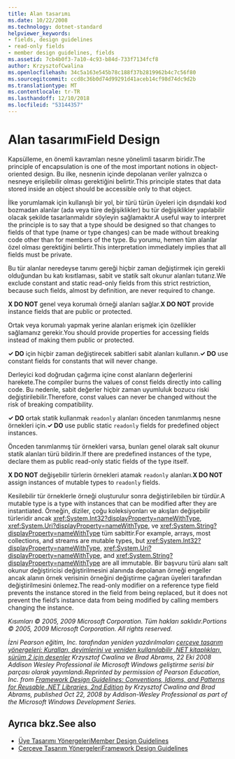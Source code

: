```yaml
---
title: Alan tasarımı
ms.date: 10/22/2008
ms.technology: dotnet-standard
helpviewer_keywords:
- fields, design guidelines
- read-only fields
- member design guidelines, fields
ms.assetid: 7cb4b0f3-7a10-4c93-b84d-733f7134fcf8
author: KrzysztofCwalina
ms.openlocfilehash: 34c5a163e545b78c188f37b2819962b4c7c56f80
ms.sourcegitcommit: ccd8c36b0d74d99291d41aceb14cf98d74dc9d2b
ms.translationtype: MT
ms.contentlocale: tr-TR
ms.lasthandoff: 12/10/2018
ms.locfileid: "53144357"
---
```

# <a name="field-design"></a><span data-ttu-id="fb45f-102">Alan tasarımı</span><span class="sxs-lookup"><span data-stu-id="fb45f-102">Field Design</span></span>
<span data-ttu-id="fb45f-103">Kapsülleme, en önemli kavramları nesne yönelimli tasarım biridir.</span><span class="sxs-lookup"><span data-stu-id="fb45f-103">The principle of encapsulation is one of the most important notions in object-oriented design.</span></span> <span data-ttu-id="fb45f-104">Bu ilke, nesnenin içinde depolanan veriler yalnızca o nesneye erişilebilir olması gerektiğini belirtir.</span><span class="sxs-lookup"><span data-stu-id="fb45f-104">This principle states that data stored inside an object should be accessible only to that object.</span></span>  
  
 <span data-ttu-id="fb45f-105">İlke yorumlamak için kullanışlı bir yol, bir türü türün üyeleri için dışındaki kod bozmadan alanlar (ada veya türe değişiklikler) bu tür değişiklikler yapılabilir olacak şekilde tasarlanmalıdır söyleyin sağlamaktır.</span><span class="sxs-lookup"><span data-stu-id="fb45f-105">A useful way to interpret the principle is to say that a type should be designed so that changes to fields of that type (name or type changes) can be made without breaking code other than for members of the type.</span></span> <span data-ttu-id="fb45f-106">Bu yorumu, hemen tüm alanlar özel olması gerektiğini belirtir.</span><span class="sxs-lookup"><span data-stu-id="fb45f-106">This interpretation immediately implies that all fields must be private.</span></span>  
  
 <span data-ttu-id="fb45f-107">Bu tür alanlar neredeyse tanımı gereği hiçbir zaman değiştirmek için gerekli olduğundan bu katı kısıtlaması, sabit ve statik salt okunur alanları tutarız.</span><span class="sxs-lookup"><span data-stu-id="fb45f-107">We exclude constant and static read-only fields from this strict restriction, because such fields, almost by definition, are never required to change.</span></span>  
  
 <span data-ttu-id="fb45f-108">**X DO NOT** genel veya korumalı örneği alanları sağlar.</span><span class="sxs-lookup"><span data-stu-id="fb45f-108">**X DO NOT** provide instance fields that are public or protected.</span></span>  
  
 <span data-ttu-id="fb45f-109">Ortak veya korumalı yapmak yerine alanları erişmek için özellikler sağlamanız gerekir.</span><span class="sxs-lookup"><span data-stu-id="fb45f-109">You should provide properties for accessing fields instead of making them public or protected.</span></span>  
  
 <span data-ttu-id="fb45f-110">**✓ DO** için hiçbir zaman değiştirecek sabitleri sabit alanları kullanın.</span><span class="sxs-lookup"><span data-stu-id="fb45f-110">**✓ DO** use constant fields for constants that will never change.</span></span>  
  
 <span data-ttu-id="fb45f-111">Derleyici kod doğrudan çağırma içine const alanların değerlerini harekete.</span><span class="sxs-lookup"><span data-stu-id="fb45f-111">The compiler burns the values of const fields directly into calling code.</span></span> <span data-ttu-id="fb45f-112">Bu nedenle, sabit değerler hiçbir zaman uyumluluk bozucu riski değiştirilebilir.</span><span class="sxs-lookup"><span data-stu-id="fb45f-112">Therefore, const values can never be changed without the risk of breaking compatibility.</span></span>  
  
 <span data-ttu-id="fb45f-113">**✓ DO** ortak statik kullanmak `readonly` alanları önceden tanımlanmış nesne örnekleri için.</span><span class="sxs-lookup"><span data-stu-id="fb45f-113">**✓ DO** use public static `readonly` fields for predefined object instances.</span></span>  
  
 <span data-ttu-id="fb45f-114">Önceden tanımlanmış tür örnekleri varsa, bunları genel olarak salt okunur statik alanları türü bildirin.</span><span class="sxs-lookup"><span data-stu-id="fb45f-114">If there are predefined instances of the type, declare them as public read-only static fields of the type itself.</span></span>  
  
 <span data-ttu-id="fb45f-115">**X DO NOT** değişebilir türlerin örnekleri atamak `readonly` alanları.</span><span class="sxs-lookup"><span data-stu-id="fb45f-115">**X DO NOT** assign instances of mutable types to `readonly` fields.</span></span>  
  
 <span data-ttu-id="fb45f-116">Kesilebilir tür örneklerle örneği oluşturulur sonra değiştirilebilen bir türdür.</span><span class="sxs-lookup"><span data-stu-id="fb45f-116">A mutable type is a type with instances that can be modified after they are instantiated.</span></span> <span data-ttu-id="fb45f-117">Örneğin, diziler, çoğu koleksiyonları ve akışları değişebilir türleridir ancak <xref:System.Int32?displayProperty=nameWithType>, <xref:System.Uri?displayProperty=nameWithType>, ve <xref:System.String?displayProperty=nameWithType> tüm sabittir.</span><span class="sxs-lookup"><span data-stu-id="fb45f-117">For example, arrays, most collections, and streams are mutable types, but <xref:System.Int32?displayProperty=nameWithType>, <xref:System.Uri?displayProperty=nameWithType>, and <xref:System.String?displayProperty=nameWithType> are all immutable.</span></span> <span data-ttu-id="fb45f-118">Bir başvuru türü alanı salt okunur değiştiricisi değiştirilmesini alanında depolanan örneği engeller ancak alanın örnek verisinin örneğini değiştirme çağıran üyeleri tarafından değiştirilmesini önlemez.</span><span class="sxs-lookup"><span data-stu-id="fb45f-118">The read-only modifier on a reference type field prevents the instance stored in the field from being replaced, but it does not prevent the field’s instance data from being modified by calling members changing the instance.</span></span>  
  
 <span data-ttu-id="fb45f-119">*Kısımları © 2005, 2009 Microsoft Corporation. Tüm hakları saklıdır.*</span><span class="sxs-lookup"><span data-stu-id="fb45f-119">*Portions © 2005, 2009 Microsoft Corporation. All rights reserved.*</span></span>  
  
 <span data-ttu-id="fb45f-120">*İzni Pearson eğitim, Inc. tarafından yeniden yazdırılmaları [çerçeve tasarım yönergeleri: Kuralları, deyimlerini ve yeniden kullanılabilir .NET kitaplıkları, sürüm 2 için desenler](https://www.informit.com/store/framework-design-guidelines-conventions-idioms-and-9780321545619) Krzysztof Cwalina ve Brad Abrams, 22 Eki 2008 Addison Wesley Professional ile Microsoft Windows geliştirme serisi bir parçası olarak yayımlandı.*</span><span class="sxs-lookup"><span data-stu-id="fb45f-120">*Reprinted by permission of Pearson Education, Inc. from [Framework Design Guidelines: Conventions, Idioms, and Patterns for Reusable .NET Libraries, 2nd Edition](https://www.informit.com/store/framework-design-guidelines-conventions-idioms-and-9780321545619) by Krzysztof Cwalina and Brad Abrams, published Oct 22, 2008 by Addison-Wesley Professional as part of the Microsoft Windows Development Series.*</span></span>  
  
## <a name="see-also"></a><span data-ttu-id="fb45f-121">Ayrıca bkz.</span><span class="sxs-lookup"><span data-stu-id="fb45f-121">See also</span></span>

- [<span data-ttu-id="fb45f-122">Üye Tasarımı Yönergeleri</span><span class="sxs-lookup"><span data-stu-id="fb45f-122">Member Design Guidelines</span></span>](../../../docs/standard/design-guidelines/member.md)  
- [<span data-ttu-id="fb45f-123">Çerçeve Tasarım Yönergeleri</span><span class="sxs-lookup"><span data-stu-id="fb45f-123">Framework Design Guidelines</span></span>](../../../docs/standard/design-guidelines/index.md)
